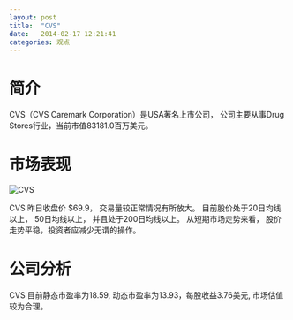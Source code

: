 ```yaml
---
layout: post
title:  "CVS"
date:   2014-02-17 12:21:41
categories: 观点
---
```


# 简介
CVS（CVS Caremark Corporation）是USA著名上市公司，
公司主要从事Drug Stores行业，当前市值83181.0百万美元。

# 市场表现

![CVS](http://finviz.com/chart.ashx?t=CVS&ty=c&ta=1&p=d&s=l)

CVS 昨日收盘价 $69.9，
交易量较正常情况有所放大。
目前股价处于20日均线以上，
50日均线以上，
并且处于200日均线以上。
从短期市场走势来看，
股价走势平稳，投资者应减少无谓的操作。

# 公司分析
CVS 目前静态市盈率为18.59, 动态市盈率为13.93，每股收益3.76美元,
市场估值较为合理。
